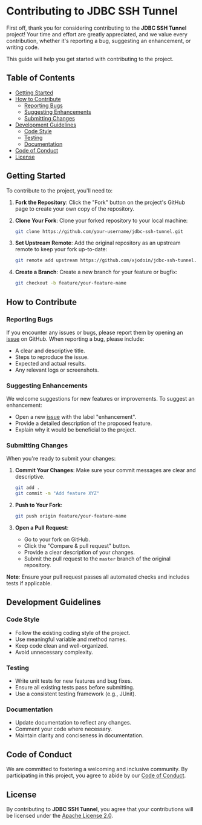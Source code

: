 # Contributing to JDBC SSH Tunnel

First off, thank you for considering contributing to the **JDBC SSH Tunnel** project! Your time and effort are greatly appreciated, and we value every contribution, whether it's reporting a bug, suggesting an enhancement, or writing code.

This guide will help you get started with contributing to the project.

## Table of Contents

- [Getting Started](#getting-started)
- [How to Contribute](#how-to-contribute)
  - [Reporting Bugs](#reporting-bugs)
  - [Suggesting Enhancements](#suggesting-enhancements)
  - [Submitting Changes](#submitting-changes)
- [Development Guidelines](#development-guidelines)
  - [Code Style](#code-style)
  - [Testing](#testing)
  - [Documentation](#documentation)
- [Code of Conduct](#code-of-conduct)
- [License](#license)

## Getting Started

To contribute to the project, you'll need to:

1. **Fork the Repository**: Click the "Fork" button on the project's GitHub page to create your own copy of the repository.

2. **Clone Your Fork**: Clone your forked repository to your local machine:

   ```bash
   git clone https://github.com/your-username/jdbc-ssh-tunnel.git
   ```

3. **Set Upstream Remote**: Add the original repository as an upstream remote to keep your fork up-to-date:

   ```bash
   git remote add upstream https://github.com/xjodoin/jdbc-ssh-tunnel.git
   ```

4. **Create a Branch**: Create a new branch for your feature or bugfix:

   ```bash
   git checkout -b feature/your-feature-name
   ```

## How to Contribute

### Reporting Bugs

If you encounter any issues or bugs, please report them by opening an [issue](https://github.com/xjodoin/jdbc-ssh-tunnel/issues) on GitHub. When reporting a bug, please include:

- A clear and descriptive title.
- Steps to reproduce the issue.
- Expected and actual results.
- Any relevant logs or screenshots.

### Suggesting Enhancements

We welcome suggestions for new features or improvements. To suggest an enhancement:

- Open a new [issue](https://github.com/xjodoin/jdbc-ssh-tunnel/issues) with the label "enhancement".
- Provide a detailed description of the proposed feature.
- Explain why it would be beneficial to the project.

### Submitting Changes

When you're ready to submit your changes:

1. **Commit Your Changes**: Make sure your commit messages are clear and descriptive.

   ```bash
   git add .
   git commit -m "Add feature XYZ"
   ```

2. **Push to Your Fork**:

   ```bash
   git push origin feature/your-feature-name
   ```

3. **Open a Pull Request**:

   - Go to your fork on GitHub.
   - Click the "Compare & pull request" button.
   - Provide a clear description of your changes.
   - Submit the pull request to the `master` branch of the original repository.

**Note**: Ensure your pull request passes all automated checks and includes tests if applicable.

## Development Guidelines

### Code Style

- Follow the existing coding style of the project.
- Use meaningful variable and method names.
- Keep code clean and well-organized.
- Avoid unnecessary complexity.

### Testing

- Write unit tests for new features and bug fixes.
- Ensure all existing tests pass before submitting.
- Use a consistent testing framework (e.g., JUnit).

### Documentation

- Update documentation to reflect any changes.
- Comment your code where necessary.
- Maintain clarity and conciseness in documentation.

## Code of Conduct

We are committed to fostering a welcoming and inclusive community. By participating in this project, you agree to abide by our [Code of Conduct](CODE_OF_CONDUCT.md).

## License

By contributing to **JDBC SSH Tunnel**, you agree that your contributions will be licensed under the [Apache License 2.0](LICENSE.txt).
